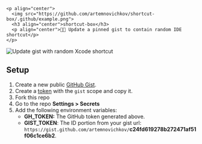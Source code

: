 ```
<p align="center">
  <img src="https://github.com/artemnovichkov/shortcut-box/.github/example.png">
  <h3 align="center">shortcut-box</h3>
  <p align="center">👨‍💻 Update a pinned gist to contain random IDE shortcut</p>
</p>
```



![Update gist with random Xcode shortcut](https://github.com/artemnovichkov/shortcut-box/workflows/Update%20gist%20with%20random%20Xcode%20shortcut/badge.svg?event=schedule)



## Setup

1. Create a new public [GitHub Gist](https://gist.github.com).
1. Create a [token](https://github.com/settings/tokens/new) with the `gist` scope and copy it.
3. Fork this repo
4. Go to the repo **Settings > Secrets**
5. Add the following environment variables:
   - **GH_TOKEN:** The GitHub token generated above.
   - **GIST_TOKEN**: The ID portion from your gist url: `https://gist.github.com/artemnovichkov/`**c24fd619278b272471af51f06c1ce6b2**.